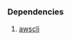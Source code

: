### Dependencies

1. [awscli](https://docs.aws.amazon.com/cli/latest/userguide/getting-started-install.html)
